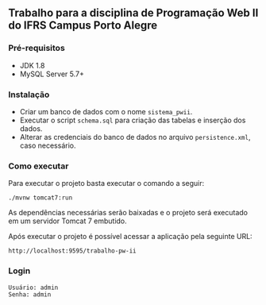 ## Trabalho para a disciplina de Programação Web II do IFRS Campus Porto Alegre

### Pré-requisitos
- JDK 1.8
- MySQL Server 5.7+

### Instalação
- Criar um banco de dados com o nome ```sistema_pwii```.
- Executar o script ```schema.sql``` para criação das tabelas e inserção dos dados.
- Alterar as credenciais do banco de dados no arquivo ```persistence.xml```, caso necessário.

### Como executar
Para executar o projeto basta executar o comando a seguir:
```
./mvnw tomcat7:run
```
As dependências necessárias serão baixadas e o projeto será executado em um servidor Tomcat 7 embutido.

Após executar o projeto é possível acessar a aplicação pela seguinte URL:
```
http://localhost:9595/trabalho-pw-ii
```

### Login
```
Usuário: admin
Senha: admin
```
